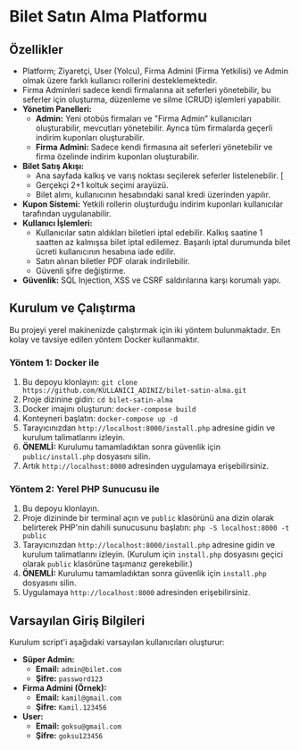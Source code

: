 # Bilet Satın Alma Platformu

## Özellikler

* Platform; Ziyaretçi, User (Yolcu), Firma Admini (Firma Yetkilisi) ve Admin olmak üzere farklı kullanıcı rollerini desteklemektedir. 
* Firma Adminleri sadece kendi firmalarına ait seferleri yönetebilir, bu seferler için oluşturma, düzenleme ve silme (CRUD) işlemleri yapabilir. 
* **Yönetim Panelleri:**
    * **Admin:** Yeni otobüs firmaları ve "Firma Admin" kullanıcıları oluşturabilir, mevcutları yönetebilir. Ayrıca tüm firmalarda geçerli indirim kuponları oluşturabilir.
    * **Firma Admini:** Sadece kendi firmasına ait seferleri yönetebilir ve firma özelinde indirim kuponları oluşturabilir.
* **Bilet Satış Akışı:**
    * Ana sayfada kalkış ve varış noktası seçilerek seferler listelenebilir. [
    * Gerçekçi 2+1 koltuk seçimi arayüzü.
    * Bilet alımı, kullanıcının hesabındaki sanal kredi üzerinden yapılır. 
* **Kupon Sistemi:** Yetkili rollerin oluşturduğu indirim kuponları kullanıcılar tarafından uygulanabilir. 
* **Kullanıcı İşlemleri:**
    * Kullanıcılar satın aldıkları biletleri iptal edebilir. Kalkış saatine 1 saatten az kalmışsa bilet iptal edilemez. Başarılı iptal durumunda bilet ücreti kullanıcının hesabına iade edilir. 
    * Satın alınan biletler PDF olarak indirilebilir. 
    * Güvenli şifre değiştirme.
* **Güvenlik:** SQL Injection, XSS ve CSRF saldırılarına karşı korumalı yapı.

## Kurulum ve Çalıştırma

Bu projeyi yerel makinenizde çalıştırmak için iki yöntem bulunmaktadır. En kolay ve tavsiye edilen yöntem Docker kullanmaktır.

### Yöntem 1: Docker ile

1.  Bu depoyu klonlayın: `git clone https://github.com/KULLANICI_ADINIZ/bilet-satin-alma.git`
2.  Proje dizinine gidin: `cd bilet-satin-alma`
3.  Docker imajını oluşturun: `docker-compose build`
4.  Konteyneri başlatın: `docker-compose up -d`
5.  Tarayıcınızdan `http://localhost:8000/install.php` adresine gidin ve kurulum talimatlarını izleyin.
6.  **ÖNEMLİ:** Kurulumu tamamladıktan sonra güvenlik için `public/install.php` dosyasını silin.
7.  Artık `http://localhost:8000` adresinden uygulamaya erişebilirsiniz.

### Yöntem 2: Yerel PHP Sunucusu ile

1.  Bu depoyu klonlayın.
2.  Proje dizininde bir terminal açın ve `public` klasörünü ana dizin olarak belirterek PHP'nin dahili sunucusunu başlatın: `php -S localhost:8000 -t public`
3.  Tarayıcınızdan `http://localhost:8000/install.php` adresine gidin ve kurulum talimatlarını izleyin. (Kurulum için `install.php` dosyasını geçici olarak `public` klasörüne taşımanız gerekebilir.)
4.  **ÖNEMLİ:** Kurulumu tamamladıktan sonra güvenlik için `install.php` dosyasını silin.
5.  Uygulamaya `http://localhost:8000` adresinden erişebilirsiniz.

## Varsayılan Giriş Bilgileri

Kurulum script'i aşağıdaki varsayılan kullanıcıları oluşturur:

* **Süper Admin:**
    * **Email:** `admin@bilet.com`
    * **Şifre:** `password123`
* **Firma Admini (Örnek):**
    * **Email:** `kamil@gmail.com`
    * **Şifre:** `Kamil.123456`
* **User:**
    * **Email:** `goksu@gmail.com`
    * **Şifre:** `goksu123456`

